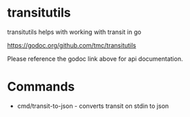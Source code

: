 transitutils
============
transitutils helps with working with transit in go

https://godoc.org/github.com/tmc/transitutils

Please reference the godoc link above for api documentation.

Commands
========

* cmd/transit-to-json - converts transit on stdin to json
